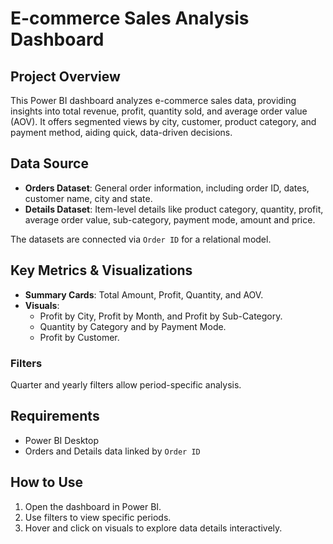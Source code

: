 # E-commerce Sales Analysis Dashboard

## Project Overview
This Power BI dashboard analyzes e-commerce sales data, providing insights into total revenue, profit, quantity sold, and average order value (AOV). It offers segmented views by city, customer, product category, and payment method, aiding quick, data-driven decisions.

## Data Source
- **Orders Dataset**: General order information, including order ID, dates, customer name, city and state.
- **Details Dataset**: Item-level details like product category, quantity, profit, average order value, sub-category, payment mode, amount and price.

The datasets are connected via `Order ID` for a relational model.

## Key Metrics & Visualizations
- **Summary Cards**: Total Amount, Profit, Quantity, and AOV.
- **Visuals**:
  - Profit by City, Profit by Month, and Profit by Sub-Category.
  - Quantity by Category and by Payment Mode.
  - Profit by Customer.

### Filters
Quarter and yearly filters allow period-specific analysis.

## Requirements
- Power BI Desktop
- Orders and Details data linked by `Order ID`

## How to Use
1. Open the dashboard in Power BI.
2. Use filters to view specific periods.
3. Hover and click on visuals to explore data details interactively.
